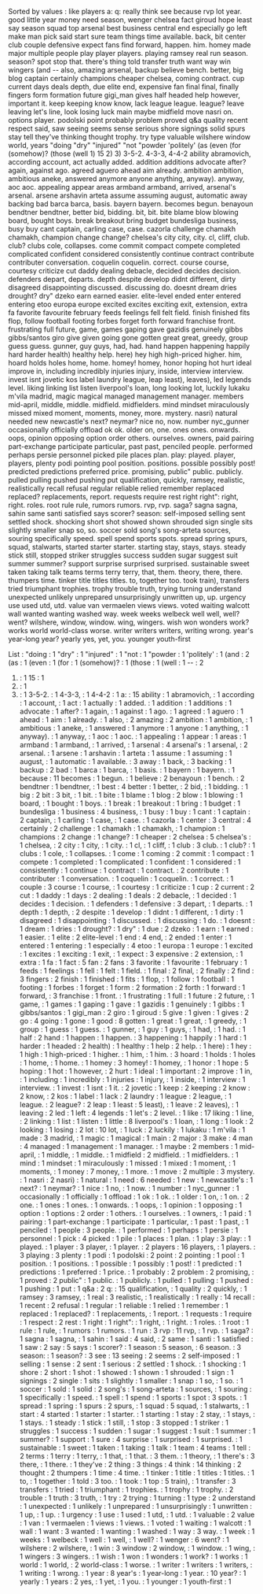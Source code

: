 Sorted by values :
like players a: q: really think see because rvp lot year. good little year money need season, wenger chelsea fact giroud hope least say season squad top arsenal best business central end especially go left make man pick said start sure team things time available. back, bit center club couple defensive expect fans find forward, happen. him. homey made major multiple people play player players. playing ramsey real run season. season? spot stop that. there's thing told transfer truth want way win wingers (and -- also, amazing arsenal, backup believe bench. better, big blog captain certainly champions cheaper chelsea, coming contract. cup current days deals depth, due elite end, expensive fan final final, finally fingers form formation future gigi_man gives half headed help however, important it. keep keeping know know, lack league league. league? leave leaving let's line, look losing luck main maybe midfield move nasri on. options player. podolski point probably problem proved q&a quality recent respect said, saw seeing seems sense serious shore signings solid spurs stay tell they've thinking thought trophy. try type valuable wilshere window world, years "doing "dry" "injured" "not "powder 'politely' (as (even (for (somehow)? (those (well 1) 15 2) 3) 3-5-2. 4-3-3, 4-4-2 ability abramovich, according account, act actually added. addition additions advocate after? again, against ago. agreed aguero ahead aim already. ambition ambition, ambitious aneke, answered anymore anyone anything, anyway). anyway, aoc aoc. appealing appear areas armband armband, arrived, arsenal's arsenal. arsene arshavin arteta assume assuming august, automatic away backing bad barca barca, basis. bayern bayern. becomes begun. benayoun bendtner bendtner, better bid, bidding. bit, bit. bite blame blow blowing board, bought boys. break breakout bring budget bundesliga business, busy buy cant captain, carling case, case. cazorla challenge chamakh chamakh, champion change change? chelsea's city city, city. cl, cliff, club. club? clubs cole, collapses. come commit compact compete completed complicated confident considered consistently continue contract contribute contributer conversation. coquelin coquelin. correct. course course, courtesy criticize cut daddy dealing debacle, decided decides decision. defenders depart, departs. depth despite develop didnt different, dirty disagreed disappointing discussed. discussing do. doesnt dream dries drought? dry" dzeko earn earned easier. elite-level ended enter entered entering etoo europa europe excited excites exciting exit, extension, extra fa favorite favourite february feeds feelings fell felt field. finish finished fits flop, follow football footing forbes forget forth forward franchise front. frustrating full future, game, games gaping gave gazidis genuinely gibbs gibbs/santos giro give given going gone gotten great great, greedy, group guess guess. gunner, guy guys, had, had. hand happen happening happily hard harder health) healthy help. here) hey high high-priced higher. him, hoard holds holes home, home. homey! homey, honor hoping hot hurt ideal improve in, including incredibly injuries injury, inside, interview interview. invest isnt jovetic kos label laundry league, leap least), leaves), led legends level. liking linking list listen liverpool's loan, long looking lot, luckily lukaku m'vila madrid, magic magical managed management manager. members mid-april, middle, middle. midfield. midfielders. mind mindset miraculously missed mixed moment, moments, money, more. mystery. nasri) natural needed new newcastle's next? neymar? nice no, now. number nyc_gunner occasionally officially offload ok ok. older on, one. ones ones. onwards. oops, opinion opposing option order others. ourselves. owners, paid pairing part-exchange participate particular, past past, penciled people. performed perhaps persie personnel picked pile places plan. play: played. player, players, plenty podi pointing pool position. positions. possible possibly post! predicted predictions preferred price. promising, public" public. publicly. pulled pulling pushed pushing put qualification, quickly, ramsey, realistic, realistically recall refusal regular reliable relied remember replaced replaced? replacements, report. requests require rest right right": right, right. roles. root rule rule, rumors rumors. rvp, rvp. saga? sagna sagna, sahin same santi satisfied says scorer? season: self-imposed selling sent settled shock. shocking short shot showed shown shrouded sign single sits slightly smaller snap so, so. soccer sold song's song-arteta sources, souring specifically speed. spell spend sports spots. spread spring spurs, squad, stalwarts, started starter starter. starting stay, stays, stays. steady stick still, stopped striker struggles success sudden sugar suggest suit summer summer? support surprise surprised surprised. sustainable sweet taken taking talk teams terms terry terry, that, them. theory, there, there. thumpers time. tinker title titles titles. to, together too. took train), transfers tried triumphant trophies. trophy trouble truth, trying turning understand unexpected unlikely unprepared unsurprisingly unwritten up, up. urgency use used utd, utd. value van vermaelen views views. voted waiting walcott wall wanted wanting washed way. week weeks welbeck well well, well? went? wilshere, window, window. wing, wingers. wish won wonders work? works world world-class worse. writer writers writers, writing wrong. year's year-long year? yearly yes, yet, you. younger youth-first 

List :
"doing : 1
"dry" : 1
"injured" : 1
"not : 1
"powder : 1
'politely' : 1
(and : 2
(as : 1
(even : 1
(for : 1
(somehow)? : 1
(those : 1
(well : 1
-- : 2
1) : 1
15 : 1
2) : 1
3) : 1
3-5-2. : 1
4-3-3, : 1
4-4-2 : 1
a: : 15
ability : 1
abramovich, : 1
according : 1
account, : 1
act : 1
actually : 1
added. : 1
addition : 1
additions : 1
advocate : 1
after? : 1
again, : 1
against : 1
ago. : 1
agreed : 1
aguero : 1
ahead : 1
aim : 1
already. : 1
also, : 2
amazing : 2
ambition : 1
ambition, : 1
ambitious : 1
aneke, : 1
answered : 1
anymore : 1
anyone : 1
anything, : 1
anyway). : 1
anyway, : 1
aoc : 1
aoc. : 1
appealing : 1
appear : 1
areas : 1
armband : 1
armband, : 1
arrived, : 1
arsenal : 4
arsenal's : 1
arsenal, : 2
arsenal. : 1
arsene : 1
arshavin : 1
arteta : 1
assume : 1
assuming : 1
august, : 1
automatic : 1
available. : 3
away : 1
back, : 3
backing : 1
backup : 2
bad : 1
barca : 1
barca, : 1
basis. : 1
bayern : 1
bayern. : 1
because : 11
becomes : 1
begun. : 1
believe : 2
benayoun : 1
bench. : 2
bendtner : 1
bendtner, : 1
best : 4
better : 1
better, : 2
bid, : 1
bidding. : 1
big : 2
bit : 3
bit, : 1
bit. : 1
bite : 1
blame : 1
blog : 2
blow : 1
blowing : 1
board, : 1
bought : 1
boys. : 1
break : 1
breakout : 1
bring : 1
budget : 1
bundesliga : 1
business : 4
business, : 1
busy : 1
buy : 1
cant : 1
captain : 2
captain, : 1
carling : 1
case, : 1
case. : 1
cazorla : 1
center : 3
central : 4
certainly : 2
challenge : 1
chamakh : 1
chamakh, : 1
champion : 1
champions : 2
change : 1
change? : 1
cheaper : 2
chelsea : 5
chelsea's : 1
chelsea, : 2
city : 1
city, : 1
city. : 1
cl, : 1
cliff, : 1
club : 3
club. : 1
club? : 1
clubs : 1
cole, : 1
collapses. : 1
come : 1
coming : 2
commit : 1
compact : 1
compete : 1
completed : 1
complicated : 1
confident : 1
considered : 1
consistently : 1
continue : 1
contract : 1
contract. : 2
contribute : 1
contributer : 1
conversation. : 1
coquelin : 1
coquelin. : 1
correct. : 1
couple : 3
course : 1
course, : 1
courtesy : 1
criticize : 1
cup : 2
current : 2
cut : 1
daddy : 1
days : 2
dealing : 1
deals : 2
debacle, : 1
decided : 1
decides : 1
decision. : 1
defenders : 1
defensive : 3
depart, : 1
departs. : 1
depth : 1
depth, : 2
despite : 1
develop : 1
didnt : 1
different, : 1
dirty : 1
disagreed : 1
disappointing : 1
discussed. : 1
discussing : 1
do. : 1
doesnt : 1
dream : 1
dries : 1
drought? : 1
dry" : 1
due : 2
dzeko : 1
earn : 1
earned : 1
easier. : 1
elite : 2
elite-level : 1
end : 4
end, : 2
ended : 1
enter : 1
entered : 1
entering : 1
especially : 4
etoo : 1
europa : 1
europe : 1
excited : 1
excites : 1
exciting : 1
exit, : 1
expect : 3
expensive : 2
extension, : 1
extra : 1
fa : 1
fact : 5
fan : 2
fans : 3
favorite : 1
favourite : 1
february : 1
feeds : 1
feelings : 1
fell : 1
felt : 1
field. : 1
final : 2
final, : 2
finally : 2
find : 3
fingers : 2
finish : 1
finished : 1
fits : 1
flop, : 1
follow : 1
football : 1
footing : 1
forbes : 1
forget : 1
form : 2
formation : 2
forth : 1
forward : 1
forward, : 3
franchise : 1
front. : 1
frustrating : 1
full : 1
future : 2
future, : 1
game, : 1
games : 1
gaping : 1
gave : 1
gazidis : 1
genuinely : 1
gibbs : 1
gibbs/santos : 1
gigi_man : 2
giro : 1
giroud : 5
give : 1
given : 1
gives : 2
go : 4
going : 1
gone : 1
good : 8
gotten : 1
great : 1
great, : 1
greedy, : 1
group : 1
guess : 1
guess. : 1
gunner, : 1
guy : 1
guys, : 1
had, : 1
had. : 1
half : 2
hand : 1
happen : 1
happen. : 3
happening : 1
happily : 1
hard : 1
harder : 1
headed : 2
health) : 1
healthy : 1
help : 2
help. : 1
here) : 1
hey : 1
high : 1
high-priced : 1
higher. : 1
him, : 1
him. : 3
hoard : 1
holds : 1
holes : 1
home, : 1
home. : 1
homey : 3
homey! : 1
homey, : 1
honor : 1
hope : 5
hoping : 1
hot : 1
however, : 2
hurt : 1
ideal : 1
important : 2
improve : 1
in, : 1
including : 1
incredibly : 1
injuries : 1
injury, : 1
inside, : 1
interview : 1
interview. : 1
invest : 1
isnt : 1
it. : 2
jovetic : 1
keep : 2
keeping : 2
know : 2
know, : 2
kos : 1
label : 1
lack : 2
laundry : 1
league : 2
league, : 1
league. : 2
league? : 2
leap : 1
least : 5
least), : 1
leave : 2
leaves), : 1
leaving : 2
led : 1
left : 4
legends : 1
let's : 2
level. : 1
like : 17
liking : 1
line, : 2
linking : 1
list : 1
listen : 1
little : 8
liverpool's : 1
loan, : 1
long : 1
look : 2
looking : 1
losing : 2
lot : 10
lot, : 1
luck : 2
luckily : 1
lukaku : 1
m'vila : 1
made : 3
madrid, : 1
magic : 1
magical : 1
main : 2
major : 3
make : 4
man : 4
managed : 1
management : 1
manager. : 1
maybe : 2
members : 1
mid-april, : 1
middle, : 1
middle. : 1
midfield : 2
midfield. : 1
midfielders. : 1
mind : 1
mindset : 1
miraculously : 1
missed : 1
mixed : 1
moment, : 1
moments, : 1
money : 7
money, : 1
more. : 1
move : 2
multiple : 3
mystery. : 1
nasri : 2
nasri) : 1
natural : 1
need : 6
needed : 1
new : 1
newcastle's : 1
next? : 1
neymar? : 1
nice : 1
no, : 1
now. : 1
number : 1
nyc_gunner : 1
occasionally : 1
officially : 1
offload : 1
ok : 1
ok. : 1
older : 1
on, : 1
on. : 2
one. : 1
ones : 1
ones. : 1
onwards. : 1
oops, : 1
opinion : 1
opposing : 1
option : 1
options : 2
order : 1
others. : 1
ourselves. : 1
owners, : 1
paid : 1
pairing : 1
part-exchange : 1
participate : 1
particular, : 1
past : 1
past, : 1
penciled : 1
people : 3
people. : 1
performed : 1
perhaps : 1
persie : 1
personnel : 1
pick : 4
picked : 1
pile : 1
places : 1
plan. : 1
play : 3
play: : 1
played. : 1
player : 3
player, : 1
player. : 2
players : 16
players, : 1
players. : 3
playing : 3
plenty : 1
podi : 1
podolski : 2
point : 2
pointing : 1
pool : 1
position. : 1
positions. : 1
possible : 1
possibly : 1
post! : 1
predicted : 1
predictions : 1
preferred : 1
price. : 1
probably : 2
problem : 2
promising, : 1
proved : 2
public" : 1
public. : 1
publicly. : 1
pulled : 1
pulling : 1
pushed : 1
pushing : 1
put : 1
q&a : 2
q: : 15
qualification, : 1
quality : 2
quickly, : 1
ramsey : 3
ramsey, : 1
real : 3
realistic, : 1
realistically : 1
really : 14
recall : 1
recent : 2
refusal : 1
regular : 1
reliable : 1
relied : 1
remember : 1
replaced : 1
replaced? : 1
replacements, : 1
report. : 1
requests : 1
require : 1
respect : 2
rest : 1
right : 1
right": : 1
right, : 1
right. : 1
roles. : 1
root : 1
rule : 1
rule, : 1
rumors : 1
rumors. : 1
run : 3
rvp : 11
rvp, : 1
rvp. : 1
saga? : 1
sagna : 1
sagna, : 1
sahin : 1
said : 4
said, : 2
same : 1
santi : 1
satisfied : 1
saw : 2
say : 5
says : 1
scorer? : 1
season : 5
season, : 6
season. : 3
season: : 1
season? : 3
see : 13
seeing : 2
seems : 2
self-imposed : 1
selling : 1
sense : 2
sent : 1
serious : 2
settled : 1
shock. : 1
shocking : 1
shore : 2
short : 1
shot : 1
showed : 1
shown : 1
shrouded : 1
sign : 1
signings : 2
single : 1
sits : 1
slightly : 1
smaller : 1
snap : 1
so, : 1
so. : 1
soccer : 1
sold : 1
solid : 2
song's : 1
song-arteta : 1
sources, : 1
souring : 1
specifically : 1
speed. : 1
spell : 1
spend : 1
sports : 1
spot : 3
spots. : 1
spread : 1
spring : 1
spurs : 2
spurs, : 1
squad : 5
squad, : 1
stalwarts, : 1
start : 4
started : 1
starter : 1
starter. : 1
starting : 1
stay : 2
stay, : 1
stays, : 1
stays. : 1
steady : 1
stick : 1
still, : 1
stop : 3
stopped : 1
striker : 1
struggles : 1
success : 1
sudden : 1
sugar : 1
suggest : 1
suit : 1
summer : 1
summer? : 1
support : 1
sure : 4
surprise : 1
surprised : 1
surprised. : 1
sustainable : 1
sweet : 1
taken : 1
taking : 1
talk : 1
team : 4
teams : 1
tell : 2
terms : 1
terry : 1
terry, : 1
that, : 1
that. : 3
them. : 1
theory, : 1
there's : 3
there, : 1
there. : 1
they've : 2
thing : 3
things : 4
think : 14
thinking : 2
thought : 2
thumpers : 1
time : 4
time. : 1
tinker : 1
title : 1
titles : 1
titles. : 1
to, : 1
together : 1
told : 3
too. : 1
took : 1
top : 5
train), : 1
transfer : 3
transfers : 1
tried : 1
triumphant : 1
trophies. : 1
trophy : 1
trophy. : 2
trouble : 1
truth : 3
truth, : 1
try : 2
trying : 1
turning : 1
type : 2
understand : 1
unexpected : 1
unlikely : 1
unprepared : 1
unsurprisingly : 1
unwritten : 1
up, : 1
up. : 1
urgency : 1
use : 1
used : 1
utd, : 1
utd. : 1
valuable : 2
value : 1
van : 1
vermaelen : 1
views : 1
views. : 1
voted : 1
waiting : 1
walcott : 1
wall : 1
want : 3
wanted : 1
wanting : 1
washed : 1
way : 3
way. : 1
week : 1
weeks : 1
welbeck : 1
well : 1
well, : 1
well? : 1
wenger : 6
went? : 1
wilshere : 2
wilshere, : 1
win : 3
window : 2
window, : 1
window. : 1
wing, : 1
wingers : 3
wingers. : 1
wish : 1
won : 1
wonders : 1
work? : 1
works : 1
world : 1
world, : 2
world-class : 1
worse. : 1
writer : 1
writers : 1
writers, : 1
writing : 1
wrong. : 1
year : 8
year's : 1
year-long : 1
year. : 10
year? : 1
yearly : 1
years : 2
yes, : 1
yet, : 1
you. : 1
younger : 1
youth-first : 1
